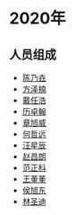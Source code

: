 # 2020年

## 人员组成

- [陈乃垚](https://github.com/Cxl-Xc)
- [方泽楠](https://github.com/xinqiyi1024)
- [戴任浩](https://github.com/dai147444612)
- [历卓翰](https://github.com/011011100)
- [章旭威](https://github.com/13336778832)
- [何哲远]()
- [汪星辰](https://github.com/wxcdico)
- [赵昌朗](https://github.com/namelesslight)
- [范正科](https://github.com/Zhengke0509)
- [王董董]()
- [侯旭东]()
- [林圣迪]()
